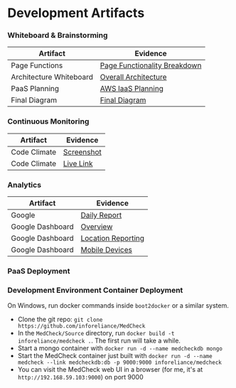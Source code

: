 # Development Artifacts

### Whiteboard & Brainstorming
Artifact | Evidence 
--- | --- 
Page Functions | [Page Functionality Breakdown](https://github.com/inforeliance/MedCheck/blob/master/Artifacts/Development/Files/PageFunctionWhiteboard.JPG)
Architecture Whiteboard | [Overall Architecture](https://github.com/inforeliance/MedCheck/blob/master/Artifacts/Development/Files/ArchitectureWhiteboard.jpg)
PaaS Planning | [AWS IaaS Planning](https://github.com/inforeliance/MedCheck/blob/master/Artifacts/Development/Files/IaaSplanWhiteboard.jpg)
Final Diagram | [Final Diagram](https://github.com/inforeliance/MedCheck/blob/master/Artifacts/Development/Files/ArchitecturalDiagram.png)

### Continuous Monitoring
Artifact | Evidence 
--- | --- 
Code Climate | [Screenshot](https://github.com/inforeliance/MedCheck/blob/master/Artifacts/Development/Files/CodeClimateMonitoring.png)
Code Climate | [Live Link](https://codeclimate.com/github/inforeliance/MedCheck)

### Analytics
Artifact | Evidence 
--- | --- 
Google | [Daily Report](https://github.com/inforeliance/MedCheck/blob/master/Artifacts/Development/Files/GoogleAnalytics.pdf)
Google Dashboard | [Overview](https://github.com/inforeliance/MedCheck/blob/master/Artifacts/Development/Files/GoogleAnalyticsOverview.png)
Google Dashboard | [Location Reporting](https://github.com/inforeliance/MedCheck/blob/master/Artifacts/Development/Files/GoogleAnalyticsLocation.png)
Google Dashboard | [Mobile Devices](https://github.com/inforeliance/MedCheck/blob/master/Artifacts/Development/Files/GoogleAnalyticsMobile.png)


### PaaS Deployment

### Development Environment Container Deployment 

On Windows, run docker commands inside `boot2docker` or a similar system.

- Clone the git repo: `git clone https://github.com/inforeliance/MedCheck`
- In the `MedCheck/Source` directory, run `docker build -t inforeliance/medcheck .`. The first run will take a while.
- Start a mongo container with `docker run -d --name medcheckdb mongo`
- Start the MedCheck container just built with `docker run -d --name medcheck --link medcheckdb:db -p 9000:9000 inforeliance/medcheck`
- You can visit the MedCheck web UI in a browser (for me, it's at `http://192.168.59.103:9000`) on port 9000


